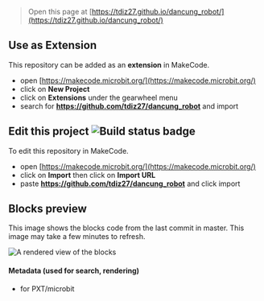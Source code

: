 
> Open this page at [https://tdiz27.github.io/dancung_robot/](https://tdiz27.github.io/dancung_robot/)

## Use as Extension

This repository can be added as an **extension** in MakeCode.

* open [https://makecode.microbit.org/](https://makecode.microbit.org/)
* click on **New Project**
* click on **Extensions** under the gearwheel menu
* search for **https://github.com/tdiz27/dancung_robot** and import

## Edit this project ![Build status badge](https://github.com/tdiz27/dancung_robot/workflows/MakeCode/badge.svg)

To edit this repository in MakeCode.

* open [https://makecode.microbit.org/](https://makecode.microbit.org/)
* click on **Import** then click on **Import URL**
* paste **https://github.com/tdiz27/dancung_robot** and click import

## Blocks preview

This image shows the blocks code from the last commit in master.
This image may take a few minutes to refresh.

![A rendered view of the blocks](https://github.com/tdiz27/dancung_robot/raw/master/.github/makecode/blocks.png)

#### Metadata (used for search, rendering)

* for PXT/microbit
<script src="https://makecode.com/gh-pages-embed.js"></script><script>makeCodeRender("{{ site.makecode.home_url }}", "{{ site.github.owner_name }}/{{ site.github.repository_name }}");</script>
